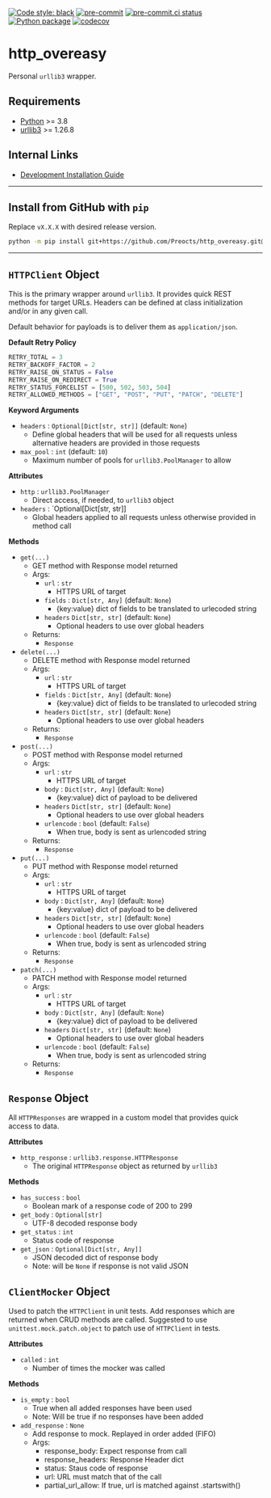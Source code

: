 [![Code style: black](https://img.shields.io/badge/code%20style-black-000000.svg)](https://github.com/psf/black)
[![pre-commit](https://img.shields.io/badge/pre--commit-enabled-brightgreen?logo=pre-commit&logoColor=white)](https://github.com/pre-commit/pre-commit)
[![pre-commit.ci status](https://results.pre-commit.ci/badge/github/Preocts/http_overeasy/main.svg)](https://results.pre-commit.ci/latest/github/Preocts/http_overeasy/main)
[![Python package](https://github.com/preocts/http_overeasy/actions/workflows/python-tests.yml/badge.svg?branch=main)](https://github.com/preocts/http_overeasy/actions/workflows/python-tests.yml)
[![codecov](https://codecov.io/gh/Preocts/http_overeasy/branch/main/graph/badge.svg?token=DLlntDhEnI)](https://codecov.io/gh/Preocts/http_overeasy)

# http_overeasy

Personal `urllib3` wrapper.

## Requirements

- [Python](https://python.org) >= 3.8
- [urllib3](https://pypi.org/project/urllib3/) >= 1.26.8

## Internal Links

- [Development Installation Guide](docs/development.md)

---

## Install from GitHub with `pip`

Replace `vX.X.X` with desired release version.

```bash
python -m pip install git+https://github.com/Preocts/http_overeasy.git@vX.X.X
```

---

## `HTTPClient` Object

This is the primary wrapper around `urllib3`. It provides quick REST methods for target URLs.  Headers can be defined at class initialization and/or in any given call.

Default behavior for payloads is to deliver them as `application/json`.

**Default Retry Policy**

```py
RETRY_TOTAL = 3
RETRY_BACKOFF_FACTOR = 2
RETRY_RAISE_ON_STATUS = False
RETRY_RAISE_ON_REDIRECT = True
RETRY_STATUS_FORCELIST = [500, 502, 503, 504]
RETRY_ALLOWED_METHODS = ["GET", "POST", "PUT", "PATCH", "DELETE"]
```

**Keyword Arguments**

- `headers` : `Optional[Dict[str, str]]` (default: `None`)
  - Define global headers that will be used for all requests unless alternative headers are provided in those requests
- `max_pool` : `int` (default: `10`)
  - Maximum number of pools for `urllib3.PoolManager` to allow

**Attributes**

- `http` : `urllib3.PoolManager`
  - Direct access, if needed, to `urllib3` object
- `headers` : `Optional[Dict[str, str]]
  - Global headers applied to all requests unless otherwise provided in method call

**Methods**

  - `get(...)`
    - GET method with Response model returned
    - Args:
      - `url` : `str`
        - HTTPS URL of target
      - `fields` : `Dict[str, Any]` (default: `None`)
        - {key:value} dict of fields to be translated to urlecoded string
      - `headers` `Dict[str, str]` (default: `None`)
        - Optional headers to use over global headers
    - Returns:
      - `Response`
  - `delete(...)`
    - DELETE method with Response model returned
    - Args:
      - `url` : `str`
        - HTTPS URL of target
      - `fields` : `Dict[str, Any]` (default: `None`)
        - {key:value} dict of fields to be translated to urlecoded string
      - `headers` `Dict[str, str]` (default: `None`)
        - Optional headers to use over global headers
    - Returns:
      - `Response`
  - `post(...)`
    - POST method with Response model returned
    - Args:
      - `url` : `str`
        - HTTPS URL of target
      - `body` : `Dict[str, Any]` (default: `None`)
        - {key:value} dict of payload to be delivered
      - `headers` `Dict[str, str]` (default: `None`)
        - Optional headers to use over global headers
      - `urlencode` : `bool` (default: `False`)
        - When true, body is sent as urlencoded string
    - Returns:
      - `Response`
  - `put(...)`
    - PUT method with Response model returned
    - Args:
      - `url` : `str`
        - HTTPS URL of target
      - `body` : `Dict[str, Any]` (default: `None`)
        - {key:value} dict of payload to be delivered
      - `headers` `Dict[str, str]` (default: `None`)
        - Optional headers to use over global headers
      - `urlencode` : `bool` (default: `False`)
        - When true, body is sent as urlencoded string
    - Returns:
      - `Response`
  - `patch(...)`
    - PATCH method with Response model returned
    - Args:
      - `url` : `str`
        - HTTPS URL of target
      - `body` : `Dict[str, Any]` (default: `None`)
        - {key:value} dict of payload to be delivered
      - `headers` `Dict[str, str]` (default: `None`)
        - Optional headers to use over global headers
      - `urlencode` : `bool` (default: `False`)
        - When true, body is sent as urlencoded string
    - Returns:
      - `Response`


## `Response` Object

All `HTTPResponses` are wrapped in a custom model that provides quick access to data.

**Attributes**

- `http_response` : `urllib3.response.HTTPResponse`
  - The original `HTTPResponse` object as returned by `urllib3`

**Methods**

- `has_success` : `bool`
  - Boolean mark of a response code of 200 to 299
- `get_body` : `Optional[str]`
  - UTF-8 decoded response body
- `get_status` : `int`
  - Status code of response
- `get_json` : `Optional[Dict[str, Any]]`
  - JSON decoded dict of response body
  - Note: will be `None` if response is not valid JSON


## `ClientMocker` Object

Used to patch the `HTTPClient` in unit tests. Add responses which are returned when CRUD methods are called. Suggested to use `unittest.mock.patch.object` to patch use of `HTTPClient` in tests.

**Attributes**

- `called` : `int`
  - Number of times the mocker was called

**Methods**

- `is_empty` : `bool`
  - True when all added responses have been used
  - Note: Will be true if no responses have been added
- `add_response` : `None`
  - Add response to mock. Replayed in order added (FIFO)
  - Args:
    - response_body: Expect response from call
    - response_headers: Response Header dict
    - status: Staus code of response
    - url: URL must match that of the call
    - partial_url_allow: If true, url is matched against .startswith()
